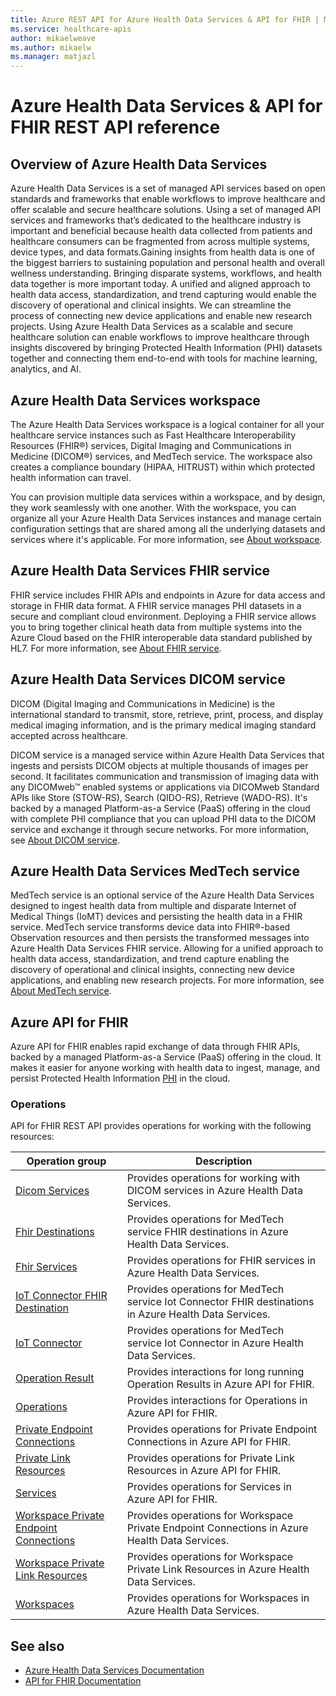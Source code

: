 ```yaml
---
title: Azure REST API for Azure Health Data Services & API for FHIR | Microsoft Docs
ms.service: healthcare-apis
author: mikaelweave
ms.author: mikaelw
ms.manager: matjazl
---
```


# Azure Health Data Services & API for FHIR REST API reference

## Overview of Azure Health Data Services

Azure Health Data Services is a set of managed API services based on open standards and frameworks that enable workflows to improve healthcare and offer scalable and secure healthcare solutions. Using a set of managed API services and frameworks that’s dedicated to the healthcare industry is important and beneficial because health data collected from patients and healthcare consumers can be fragmented from across multiple systems, device types, and data formats.Gaining insights from health data is one of the biggest barriers to sustaining population and personal health and overall wellness understanding. Bringing disparate systems, workflows, and health data together is more important today. A unified and aligned approach to health data access, standardization, and trend capturing would enable the discovery of operational and clinical insights. We can streamline the process of connecting new device applications and enable new research projects. Using Azure Health Data Services as a scalable and secure healthcare solution can enable workflows to improve healthcare through insights discovered by bringing Protected Health Information (PHI) datasets together and connecting them end-to-end with tools for machine learning, analytics, and AI.

## Azure Health Data Services workspace

The Azure Health Data Services workspace is a logical container for all your healthcare service instances such as Fast Healthcare Interoperability Resources (FHIR®) services, Digital Imaging and Communications in Medicine (DICOM®) services, and MedTech service. The workspace also creates a compliance boundary (HIPAA, HITRUST) within which protected health information can travel.

You can provision multiple data services within a workspace, and by design, they work seamlessly with one another. With the workspace, you can organize all your Azure Health Data Services instances and manage certain configuration settings that are shared among all the underlying datasets and services where it's applicable. For more information, see [About workspace](https://docs.microsoft.com/azure/healthcare-apis/workspace-overview).

## Azure Health Data Services FHIR service

FHIR service includes FHIR APIs and endpoints in Azure for data access and storage in FHIR data format. A FHIR service manages PHI datasets in a secure and compliant cloud environment. Deploying a FHIR service allows you to bring together clinical heath data from multiple systems into the Azure Cloud based on the FHIR interoperable data standard published by HL7. For more information, see [About FHIR service](https://review.docs.microsoft.com/azure/healthcare-apis/fhir/overview).

## Azure Health Data Services DICOM service

DICOM (Digital Imaging and Communications in Medicine) is the international standard to transmit, store, retrieve, print, process, and display medical imaging information, and is the primary medical imaging standard accepted across healthcare. 

DICOM service is a managed service within Azure Health Data Services that ingests and persists DICOM objects at multiple thousands of images per second. It facilitates communication and transmission of imaging data with any DICOMweb™ enabled systems or applications via DICOMweb Standard APIs like Store (STOW-RS), Search (QIDO-RS), Retrieve (WADO-RS). It's backed by a managed Platform-as-a Service (PaaS) offering in the cloud with complete PHI compliance that you can upload PHI data to the DICOM service and exchange it through secure networks. For more information, see [About DICOM service](https://docs.microsoft.com/azure/healthcare-apis/dicom/dicom-services-overview).

## Azure Health Data Services MedTech service

MedTech service is an optional service of the Azure Health Data Services designed to ingest health data from multiple and disparate Internet of Medical Things (IoMT) devices and persisting the health data in a FHIR service. MedTech service transforms device data into FHIR®-based Observation resources and then persists the transformed messages into Azure Health Data Services FHIR service. Allowing for a unified approach to health data access, standardization, and trend capture enabling the discovery of operational and clinical insights, connecting new device applications, and enabling new research projects. For more information, see [About MedTech service](https://docs.microsoft.com/azure/healthcare-apis/iot/iot-connector-overview).

## Azure API for FHIR

Azure API for FHIR enables rapid exchange of data through FHIR APIs, backed by a managed Platform-as-a Service (PaaS) offering in the cloud. It makes it easier for anyone working with health data to ingest, manage, and persist Protected Health Information [PHI](https://www.hhs.gov/answers/hipaa/what-is-phi/index.html) in the cloud.

### Operations

API for FHIR REST API provides operations for working with the following resources:

| Operation group | Description                                                        |
|-----------------|--------------------------------------------------------------------|
| [Dicom Services](/rest/api/healthcareapis/dicom-services) | Provides operations for working with DICOM services in Azure Health Data Services. |
| [Fhir Destinations](/rest/api/healthcareapis/fhir-destinations) | Provides operations for MedTech service FHIR destinations in Azure Health Data Services. |
| [Fhir Services](/rest/api/healthcareapis/fhir-destinations) | Provides operations for FHIR services in Azure Health Data Services. |
| [IoT Connector FHIR Destination](/rest/api/healthcareapis/iot-connector-fhir-destinations) | Provides operations for MedTech service Iot Connector FHIR destinations in Azure Health Data Services. |
| [IoT Connector](/rest/api/healthcareapis/iot-connector) | Provides operations for MedTech service Iot Connector in Azure Health Data Services. |
| [Operation Result](/rest/api/healthcareapis/operation-result) | Provides interactions for long running Operation Results in Azure API for FHIR. |
| [Operations](/rest/api/healthcareapis/operations) | Provides interactions for Operations in Azure API for FHIR. |
| [Private Endpoint Connections](/rest/api/healthcareapis/private-endpoint-connections) | Provides operations for Private Endpoint Connections in Azure API for FHIR. |
| [Private Link Resources](/rest/api/healthcareapis/private-link-resources) | Provides operations for Private Link Resources in Azure API for FHIR. |
| [Services](/rest/api/healthcareapis/services) | Provides operations for Services in Azure API for FHIR. |
| [Workspace Private Endpoint Connections](/rest/api/healthcareapis/workspace-private-endpoint-connections) | Provides operations for Workspace Private Endpoint Connections in Azure Health Data Services. |
| [Workspace Private Link Resources](/rest/api/healthcareapis/workspace-private-link-resources) | Provides operations for Workspace Private Link Resources in Azure Health Data Services. |
| [Workspaces](/rest/api/healthcareapis/workspaces) | Provides operations for Workspaces in Azure Health Data Services. |


## See also

* [Azure Health Data Services Documentation](https://docs.microsoft.com/azure/healthcare-apis/)
* [API for FHIR Documentation](https://docs.microsoft.com/azure/healthcare-apis/azure-api-for-fhir/)
